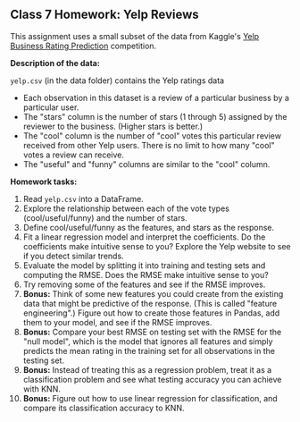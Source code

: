 ## Class 7 Homework: Yelp Reviews

This assignment uses a small subset of the data from Kaggle's [Yelp Business Rating Prediction](https://www.kaggle.com/c/yelp-recsys-2013) competition.

**Description of the data:**

`yelp.csv` (in the data folder) contains the Yelp ratings data
* Each observation in this dataset is a review of a particular business by a particular user.
* The "stars" column is the number of stars (1 through 5) assigned by the reviewer to the business. (Higher stars is better.)
* The "cool" column is the number of "cool" votes this particular review received from other Yelp users. There is no limit to how many "cool" votes a review can receive.
* The "useful" and "funny" columns are similar to the "cool" column.

**Homework tasks:**

1. Read `yelp.csv` into a DataFrame.
2. Explore the relationship between each of the vote types (cool/useful/funny) and the number of stars.
3. Define cool/useful/funny as the features, and stars as the response.
4. Fit a linear regression model and interpret the coefficients. Do the coefficients make intuitive sense to you? Explore the Yelp website to see if you detect similar trends.
5. Evaluate the model by splitting it into training and testing sets and computing the RMSE. Does the RMSE make intuitive sense to you?
6. Try removing some of the features and see if the RMSE improves.
7. **Bonus:** Think of some new features you could create from the existing data that might be predictive of the response. (This is called "feature engineering".) Figure out how to create those features in Pandas, add them to your model, and see if the RMSE improves.
8. **Bonus:** Compare your best RMSE on testing set with the RMSE for the "null model", which is the model that ignores all features and simply predicts the mean rating in the training set for all observations in the testing set.
9. **Bonus:** Instead of treating this as a regression problem, treat it as a classification problem and see what testing accuracy you can achieve with KNN.
10. **Bonus:** Figure out how to use linear regression for classification, and compare its classification accuracy to KNN.
